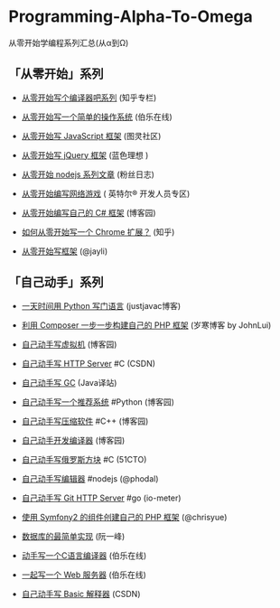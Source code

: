 # Programming-Alpha-To-Omega

从零开始学编程系列汇总(从α到Ω)

## 「从零开始」系列

- [从零开始写个编译器吧系列](http://zhuanlan.zhihu.com/mosky/19878087)  (知乎专栏)

- [从零开始写一个简单的操作系统](http://top.jobbole.com/13810/)  (伯乐在线)

- [从零开始写 JavaScript 框架](http://www.ituring.com.cn/minibook/770)  (图灵社区)

- [从零开始写 jQuery 框架](http://www.blueidea.com/tech/web/2010/7326.asp)  (蓝色理想 )

- [从零开始 nodejs 系列文章](http://blog.fens.me/series-nodejs/)  (粉丝日志)

- [从零开始编写网络游戏](https://software.intel.com/zh-cn/blogs/2013/11/07/1/) ( 英特尔® 开发人员专区)

- [从零开始编写自己的 C# 框架](http://www.cnblogs.com/EmptyFS/p/3621484.html) (博客园)

- [如何从零开始写一个 Chrome 扩展？](http://www.zhihu.com/question/20179805) (知乎)

- [从零开始写框架](http://jayli.github.io/blog/data/2010/12/11/writejslib.html) (@jayli)

## 「自己动手」系列

- [一天时间用 Python 写门语言](http://justjavac.com/python/2012/04/13/one-day-write-language-in-python.html) (justjavac博客)

- [利用 Composer 一步一步构建自己的 PHP 框架](http://lvwenhan.com/php/405.html) (岁寒博客 by JohnLui)

- [自己动手写虚拟机](http://www.cnblogs.com/john-d/archive/2009/12/05/1617710.html) (博客园)

- [自己动手写 HTTP Server](http://blog.csdn.net/heiyeshuwu/article/details/2576915) #C (CSDN)

- [自己动手写 GC](http://it.deepinmind.com/gc/2014/03/26/babys-first-garbage-collector.html) (Java译站)

- [自己动手写一个推荐系统](http://www.cnblogs.com/flclain/archive/2013/03/03/2941397.html) #Python (博客园)

- [自己动手写压缩软件](http://www.cnblogs.com/BlueSky2012/articles/huffman_zip.html) #C++ (博客园)

- [自己动手开发编译器](http://www.cnblogs.com/Ninputer/archive/2011/06/06/2073908.html) (博客园)

- [自己动手写俄罗斯方块](http://toigel.blog.51cto.com/2141741/415348) #C (51CTO)

- [自己动手写编辑器](http://www.phodal.com/blog/lumia-editor-diy-yourself-editor/) #nodejs (@phodal)

- [自己动手写 Git HTTP Server](http://io-meter.com/2014/07/09/simple-git-http-server/) #go (io-meter)

- [使用 Symfony2 的组件创建自己的 PHP 框架](http://www.chrisyue.com/?p=270) (@chrisyue)

- [数据库的最简单实现](http://www.ruanyifeng.com/blog/2014/07/database_implementation.html) (阮一峰)

- [动手写一个C语言编译器](http://blog.jobbole.com/77305/) (伯乐在线)

- [一起写一个 Web 服务器](http://python.jobbole.com/81524/) (伯乐在线)

- [自己动手写 Basic 解释器](http://blog.csdn.net/littlehedgehog/article/details/2928391) (CSDN)
